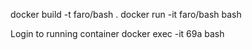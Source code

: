 docker build -t faro/bash .
docker run -it faro/bash bash

Login to running container
docker exec -it 69a bash

